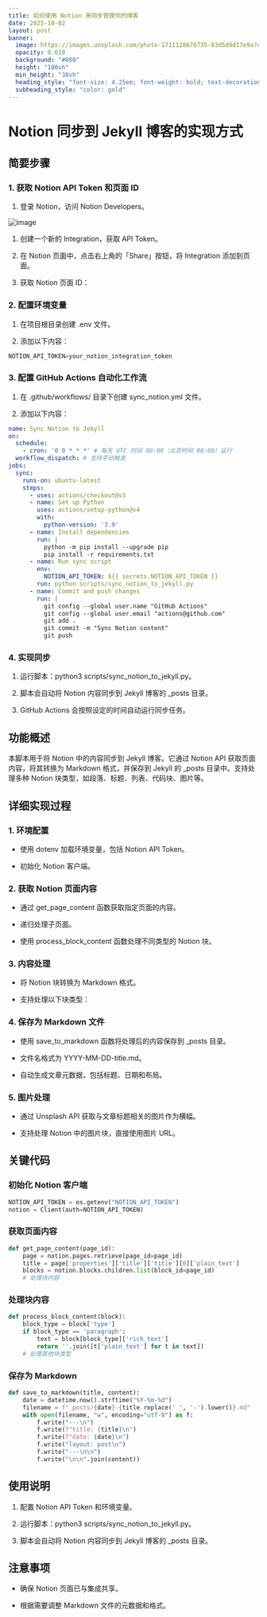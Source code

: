 ```yaml
---
title: 如何使用 Notion 来同步管理你的博客
date: 2025-10-02
layout: post
banner:
  image: https://images.unsplash.com/photo-1711128676735-83d5d9d17e9a?crop=entropy&cs=tinysrgb&fit=max&fm=jpg&ixid=M3w2OTIwMzJ8MHwxfHJhbmRvbXx8fHx8fHx8fDE3NTk0MDg4NzB8&ixlib=rb-4.1.0&q=80&w=1080
  opacity: 0.618
  background: "#000"
  height: "100vh"
  min_height: "38vh"
  heading_style: "font-size: 4.25em; font-weight: bold; text-decoration: underline"
  subheading_style: "color: gold"
---
```


# Notion 同步到 Jekyll 博客的实现方式

## 简要步骤

### 1. 获取 Notion API Token 和页面 ID

1. 登录 Notion，访问 Notion Developers。

![image](https://prod-files-secure.s3.us-west-2.amazonaws.com/a7a0cc5a-89b9-4cda-8686-1fba0ca52f40/d19c1afe-dea5-4312-9333-786b0ba83054/image.png?X-Amz-Algorithm=AWS4-HMAC-SHA256&X-Amz-Content-Sha256=UNSIGNED-PAYLOAD&X-Amz-Credential=ASIAZI2LB466WO52FCVV%2F20251002%2Fus-west-2%2Fs3%2Faws4_request&X-Amz-Date=20251002T124109Z&X-Amz-Expires=3600&X-Amz-Security-Token=IQoJb3JpZ2luX2VjEJT%2F%2F%2F%2F%2F%2F%2F%2F%2F%2FwEaCXVzLXdlc3QtMiJHMEUCIQCvfCyXLYvV2c8UtGWMBNy3yR0mbmPnK66LIu5gnprErAIgSbe4Xn%2BqOU1FoykJLrfvT7Ma2ja%2FN6olos2SHO7Btasq%2FwMILRAAGgw2Mzc0MjMxODM4MDUiDC8JSYdUO6qZ1SIwISrcAxw7ZftKLc34Mq3ppi2fbqj%2FnDAH%2FOmLZT9SD5oKS%2FNT9WW1NTNaaHYEvDbQs7gOcUIINIf84W7tIyOIiKBUiBYKVKtzIflXH6qf9u02seZ5LbE3rnWkyRSih2yQAjmNdRZz2MHYraCO4EjjcMTho1M885IECKlbYH%2FGpBBQzMDJVIDlgmI0EpQjKA0zEhsZUxCPEcWm%2F1kS4Uw95Z%2FJxQfO4cIoOraawt2IvLpxnnrtv6Z5RwCcjeV1WT4VGERXdhJQeby%2FlfhcvnIfiVXenxQmr6eGPXDZUUh0evpEpgjf2G0JZFHgSGkx6RoANaT6i1O13EBMcTfBxeNbL2ojy5tkstf4L3VfDrOkYx2bHSYNzHadACDYx3yqXp6h4wdXLgO6b1IavBVjEUkuT9ty9OM%2B%2B5XRGQWPom8PVi66diPGHbjUuImPCDJOGvfaxBcIJLG1ZrirAuft6WESxaQ%2BDSJgKQsTp%2BlPx%2Fwl4vfgq8KOY9BylbCHrTHUishPS9G3%2FRZoH52tP1uwBMDId%2BZ7soJ0LNsOSOLiVYcmfbmvFAcZXxE5uw8Rj8FDzSmqzFJ8bPiaJuEwMX%2F1yrYaqx%2BuyEcDy1Nh8d5cnjlikQGo6TiLQOVnAO2H1%2Bra304AMO3a%2BcYGOqUBw2o3ngv5ei9Sgv0ESFJmZZi1lDsKteCwhLH5RU%2BGvx2jprxcHqv2llt%2FDMZP7tVuoTnKywfBHjxHFgkughXsAMp4MAtsN8q9SyHyiOnSqw1EyQo1MW8CZLRic5s50NP7YHnTntSyI42IbocRTPV9aHnMu6vpOzMpbJ5BZvN8JRnVc%2FoVfBOSgK%2F%2BQEY4ydUB7iY7J9Bh1UiocSipU5D6CyQt0%2BzE&X-Amz-Signature=ec599ea09f4d650e81eb6da101bab0f00d5cfb51865ff6a9005e7cddd305eec6&X-Amz-SignedHeaders=host&x-amz-checksum-mode=ENABLED&x-id=GetObject)

1. 创建一个新的 Integration，获取 API Token。

1. 在 Notion 页面中，点击右上角的「Share」按钮，将 Integration 添加到页面。

1. 获取 Notion 页面 ID：


### 2. 配置环境变量

1. 在项目根目录创建 .env 文件。

1. 添加以下内容：

```javascript
NOTION_API_TOKEN=your_notion_integration_token
```

### 3. 配置 GitHub Actions 自动化工作流

1. 在 .github/workflows/ 目录下创建 sync_notion.yml 文件。

1. 添加以下内容：

```yaml
name: Sync Notion to Jekyll
on:
  schedule:
    - cron: '0 0 * * *' # 每天 UTC 时间 00:00（北京时间 08:00）运行
  workflow_dispatch: # 支持手动触发
jobs:
  sync:
    runs-on: ubuntu-latest
    steps:
      - uses: actions/checkout@v3
      - name: Set up Python
        uses: actions/setup-python@v4
        with:
          python-version: '3.9'
      - name: Install dependencies
        run: |
          python -m pip install --upgrade pip
          pip install -r requirements.txt
      - name: Run sync script
        env:
          NOTION_API_TOKEN: ${{ secrets.NOTION_API_TOKEN }}
        run: python scripts/sync_notion_to_jekyll.py
      - name: Commit and push changes
        run: |
          git config --global user.name "GitHub Actions"
          git config --global user.email "actions@github.com"
          git add .
          git commit -m "Sync Notion content"
          git push
```

### 4. 实现同步

1. 运行脚本：python3 scripts/sync_notion_to_jekyll.py。

1. 脚本会自动将 Notion 内容同步到 Jekyll 博客的 _posts 目录。

1. GitHub Actions 会按照设定的时间自动运行同步任务。

## 功能概述

本脚本用于将 Notion 中的内容同步到 Jekyll 博客。它通过 Notion API 获取页面内容，将其转换为 Markdown 格式，并保存到 Jekyll 的 _posts 目录中。支持处理多种 Notion 块类型，如段落、标题、列表、代码块、图片等。

## 详细实现过程

### 1. 环境配置

- 使用 dotenv 加载环境变量，包括 Notion API Token。

- 初始化 Notion 客户端。

### 2. 获取 Notion 页面内容

- 通过 get_page_content 函数获取指定页面的内容。

- 递归处理子页面。

- 使用 process_block_content 函数处理不同类型的 Notion 块。

### 3. 内容处理

- 将 Notion 块转换为 Markdown 格式。

- 支持处理以下块类型：


### 4. 保存为 Markdown 文件

- 使用 save_to_markdown 函数将处理后的内容保存到 _posts 目录。

- 文件名格式为 YYYY-MM-DD-title.md。

- 自动生成文章元数据，包括标题、日期和布局。

### 5. 图片处理

- 通过 Unsplash API 获取与文章标题相关的图片作为横幅。

- 支持处理 Notion 中的图片块，直接使用图片 URL。

## 关键代码

### 初始化 Notion 客户端

```python
NOTION_API_TOKEN = os.getenv("NOTION_API_TOKEN")
notion = Client(auth=NOTION_API_TOKEN)
```

### 获取页面内容

```python
def get_page_content(page_id):
    page = notion.pages.retrieve(page_id=page_id)
    title = page['properties']['title']['title'][0]['plain_text']
    blocks = notion.blocks.children.list(block_id=page_id)
    # 处理块内容
```

### 处理块内容

```python
def process_block_content(block):
    block_type = block['type']
    if block_type == 'paragraph':
        text = block[block_type]['rich_text']
        return ''.join([t['plain_text'] for t in text])
    # 处理其他块类型
```

### 保存为 Markdown

```python
def save_to_markdown(title, content):
    date = datetime.now().strftime("%Y-%m-%d")
    filename = f"_posts/{date}-{title.replace(' ', '-').lower()}.md"
    with open(filename, "w", encoding="utf-8") as f:
        f.write("---\n")
        f.write(f"title: {title}\n")
        f.write(f"date: {date}\n")
        f.write("layout: post\n")
        f.write("---\n\n")
        f.write("\n\n".join(content))
```

## 使用说明

1. 配置 Notion API Token 和环境变量。

1. 运行脚本：python3 scripts/sync_notion_to_jekyll.py。

1. 脚本会自动将 Notion 内容同步到 Jekyll 博客的 _posts 目录。

## 注意事项

- 确保 Notion 页面已与集成共享。

- 根据需要调整 Markdown 文件的元数据和格式。